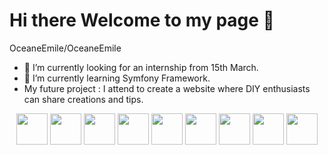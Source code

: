# Hi there  Welcome to my page 👋

OceaneEmile/OceaneEmile


- 🔭 I’m currently looking for an internship from 15th March.
- 🌱 I’m currently learning Symfony Framework.
- My future project : I attend to create a website where DIY enthusiasts can share creations and tips.

<p align="center">
  <img src="https://cdn.jsdelivr.net/gh/devicons/devicon/icons/html5/html5-original-wordmark.svg" width="50">
  <img src="https://cdn.jsdelivr.net/gh/devicons/devicon/icons/javascript/javascript-original.svg" width="50">
  <img src="https://cdn.jsdelivr.net/gh/devicons/devicon/icons/github/github-original.svg" width="50">
  <img src="https://cdn.jsdelivr.net/gh/devicons/devicon/icons/php/php-original.svg" width="50">
  <img src="https://cdn.jsdelivr.net/gh/devicons/devicon/icons/mysql/mysql-original-wordmark.svg" width="50">
  <img src="https://cdn.jsdelivr.net/gh/devicons/devicon/icons/css3/css3-original-wordmark.svg" width="50">
  <img src="https://cdn.jsdelivr.net/gh/devicons/devicon/icons/symfony/symfony-original.svg" width="50">
  <img src="https://cdn.jsdelivr.net/gh/devicons/devicon/icons/laravel/laravel-plain-wordmark.svg" width="50">
  <img src="https://cdn.jsdelivr.net/gh/devicons/devicon/icons/bootstrap/bootstrap-original-wordmark.svg" width="50">
</p>
